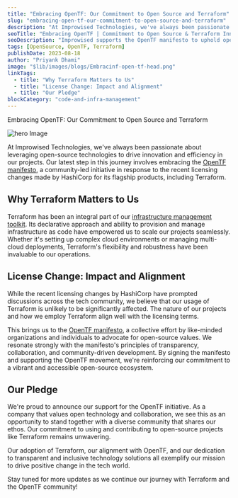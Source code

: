 ```yaml
---
title: "Embracing OpenTF: Our Commitment to Open Source and Terraform"
slug: "embracing-open-tf-our-commitment-to-open-source-and-terraform"
description: "At Improwised Technologies, we've always been passionate about leveraging open-source technologies to drive innovation and efficiency in our projects. Our latest step in this journey involves embracing the OpenTF manifesto, a community-led initiative in response to the recent licensing changes made by HashiCorp for its flagship products, including Terraform."
seoTitle: "Embracing OpenTF | Commitment to Open Source & Terraform Innovation | Improwised Tech"
seoDescription: "Improwised supports the OpenTF manifesto to uphold open-source Terraform. Learn why we stand for transparency, community, and infrastructure freedom."
tags: [OpenSource, OpenTF, Terraform]
publishDate: 2023-08-18
author: "Priyank Dhami"
image: "$lib/images/blogs/Embracinf-open-tf-head.png"
linkTags:
  - title: "Why Terraform Matters to Us"
  - title: "License Change: Impact and Alignment"
  - title: "Our Pledge"
blockCategory: "code-and-infra-management"
---
```


Embracing OpenTF: Our Commitment to Open Source and Terraform

![hero Image]($lib/images/blogs/Embracing-open-tf-body.png)

At Improwised Technologies, we've always been passionate about leveraging open-source technologies to drive innovation and efficiency in our projects. Our latest step in this journey involves embracing the [OpenTF manifesto](/blog/embracing-open-tf-our-commitment-to-open-source-and-terraform/), a community-led initiative in response to the recent licensing changes made by HashiCorp for its flagship products, including Terraform.

## Why Terraform Matters to Us

Terraform has been an integral part of our [infrastructure management toolkit](/blog/open-tofu-best-practices/). Its declarative approach and ability to provision and manage infrastructure as code have empowered us to scale our projects seamlessly. Whether it's setting up complex cloud environments or managing multi-cloud deployments, Terraform's flexibility and robustness have been invaluable to our operations.

## License Change: Impact and Alignment

While the recent licensing changes by HashiCorp have prompted discussions across the tech community, we believe that our usage of Terraform is unlikely to be significantly affected. The nature of our projects and how we employ Terraform align well with the licensing terms.

This brings us to the [OpenTF manifesto](/blog/embracing-open-tf-our-commitment-to-open-source-and-terraform/), a collective effort by like-minded organizations and individuals to advocate for open-source values. We resonate strongly with the manifesto's principles of transparency, collaboration, and community-driven development. By signing the manifesto and supporting the OpenTF movement, we're reinforcing our commitment to a vibrant and accessible open-source ecosystem.

## Our Pledge

We're proud to announce our support for the OpenTF initiative. As a company that values open technology and collaboration, we see this as an opportunity to stand together with a diverse community that shares our ethos. Our commitment to using and contributing to open-source projects like Terraform remains unwavering.

Our adoption of Terraform, our alignment with OpenTF, and our dedication to transparent and inclusive technology solutions all exemplify our mission to drive positive change in the tech world.

Stay tuned for more updates as we continue our journey with Terraform and the OpenTF community!
